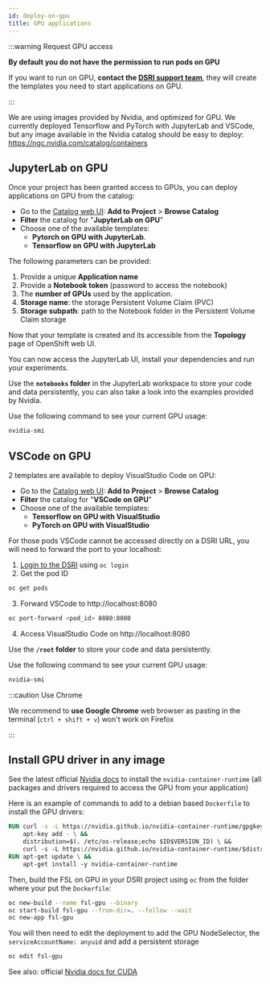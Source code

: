 ```yaml
---
id: deploy-on-gpu
title: GPU applications
---
```



:::warning Request GPU access

**By default you do not have the permission to run pods on GPU** 

If you want to run on GPU, **contact the [DSRI support team](mailto:dsri-support-l@maastrichtuniversity.nl)**, they will create the templates you need to start applications on GPU.

:::

We are using images provided by Nvidia, and optimized for GPU. We currently deployed Tensorflow and PyTorch with JupyterLab and VSCode, but any image available in the Nvidia catalog should be easy to deploy: https://ngc.nvidia.com/catalog/containers

## JupyterLab on GPU

Once your project has been granted access to GPUs, you can deploy applications on GPU from the catalog:

* Go to the [Catalog web UI](https://console-openshift-console.apps.dsri2.unimaas.nl/console/catalog): **Add to Project** > **Browse Catalog**
* **Filter** the catalog for  "**JupyterLab on GPU**"
* Choose one of the available templates:
  * **Pytorch on GPU with JupyterLab**.
  * **Tensorflow on GPU with JupyterLab**

The following parameters can be provided:

1. Provide a unique **Application name**
2. Provide a **Notebook token** (password to access the notebook)
3. The **number of GPUs** used by the application.
4. **Storage name**: the storage Persistent Volume Claim (PVC)
5. **Storage subpath**: path to the Notebook folder in the Persistent Volume Claim storage

Now that your template is created and its accessible from the **Topology** page of OpenShift web UI.

You can now access the JupyterLab UI, install your dependencies and run your experiments.

Use the **`notebooks` folder** in the JupyterLab workspace to store your code and data persistently, you can also take a look into the examples provided by Nvidia.

Use the following command to see your current GPU usage:

```bash
nvidia-smi
```

## VSCode on GPU

2 templates are available to deploy VisualStudio Code on GPU:

* Go to the [Catalog web UI](https://console-openshift-console.apps.dsri2.unimaas.nl/console/catalog): **Add to Project** > **Browse Catalog**
* **Filter** the catalog for "**VSCode on GPU**"
* Choose one of the available templates:
  * **Tensorflow on GPU with VisualStudio**
  * **PyTorch on GPU with VisualStudio**

For those pods VSCode cannot be accessed directly on a DSRI URL, you will need to forward the port to your localhost:

1. [Login to the DSRI](/docs/openshift-install) using `oc login`
2. Get the pod ID

```bash
oc get pods
```

3. Forward VSCode to http://localhost:8080

```bash
oc port-forward <pod_id> 8080:8080
```

4. Access VisualStudio Code on http://localhost:8080

Use the **`/root` folder** to store your code and data persistently.

Use the following command to see your current GPU usage:

```bash
nvidia-smi
```

:::caution Use Chrome

We recommend to **use Google Chrome** web browser as pasting in the terminal (`ctrl + shift + v`) won't work on Firefox

:::

## Install GPU driver in any image

See the latest official [Nvidia docs](https://nvidia.github.io/nvidia-container-runtime) to install the `nvidia-container-runtime` (all packages and drivers required to access the GPU from your application)

Here is an example of commands to add to a debian based `Dockerfile` to install the GPU drivers:

```dockerfile
RUN curl -s -L https://nvidia.github.io/nvidia-container-runtime/gpgkey | \
    apt-key add - \ &&
    distribution=$(. /etc/os-release;echo $ID$VERSION_ID) \ &&
    curl -s -L https://nvidia.github.io/nvidia-container-runtime/$distribution/nvidia-container-runtime.list | 
RUN apt-get update \ &&
    apt-get install -y nvidia-container-runtime
```

Then, build the FSL on GPU in your DSRI project using `oc` from the folder where your put the `Dockerfile`:

```bash
oc new-build --name fsl-gpu --binary
oc start-build fsl-gpu --from-dir=. --follow --wait
oc new-app fsl-gpu
```

You will then need to edit the deployment to add the GPU NodeSelector, the `serviceAccountName: anyuid` and add a persistent storage

```bash
oc edit fsl-gpu
```



See also: official [Nvidia docs for CUDA]( https://docs.nvidia.com/cuda/cuda-installation-guide-linux/index.html#debian-installation)